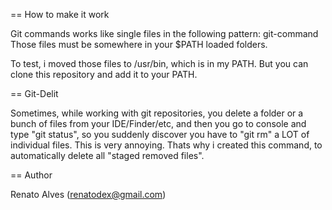== How to make it work

Git commands works like single files in the following pattern: git-command
Those files must be somewhere in your $PATH loaded folders.

To test, i moved those files to /usr/bin, which is in my PATH.
But you can clone this repository and add it to your PATH.

== Git-Delit

Sometimes, while working with git repositories, you delete a folder or a bunch of files from your IDE/Finder/etc,
and then you go to console and type "git status", so you suddenly discover you have to "git rm" a LOT of individual
files. This is very annoying. Thats why i created this command, to automatically delete all "staged removed files".

== Author

Renato Alves (renatodex@gmail.com)
